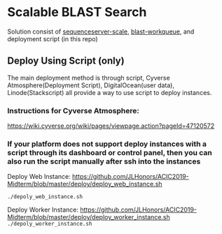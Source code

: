 # Scalable BLAST Search 
Solution consist of [sequenceserver-scale](https://github.com/zhxu73/sequenceserver-scale), [blast-workqueue](https://github.com/zhxu73/blast-workqueue), and deployment script (in this repo)

## Deploy Using Script (only)
The main deployment method is through script, Cyverse Atmosphere(Deployment Script), DigitalOcean(user data), Linode(Stackscript) all provide a way to use script to deploy instances.

### Instructions for Cyverse Atmosphere:

https://wiki.cyverse.org/wiki/pages/viewpage.action?pageId=47120572

### If your platform does not support deploy instances with a script through its dashboard or control panel, then you can also run the script manually after ssh into the instances

Deploy Web Instance:
https://github.com/JLHonors/ACIC2019-Midterm/blob/master/deploy/deploy_web_instance.sh

`./depoly_web_instance.sh`

Deploy Worker Instance:
https://github.com/JLHonors/ACIC2019-Midterm/blob/master/deploy/deploy_worker_instance.sh
`./depoly_worker_instance.sh`


